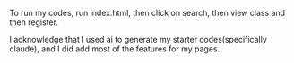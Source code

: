 To run my codes, run index.html, then click on search, then view class and then register.

I acknowledge that I used ai to generate my starter codes(specifically claude), and I did add most of the features for my pages.
